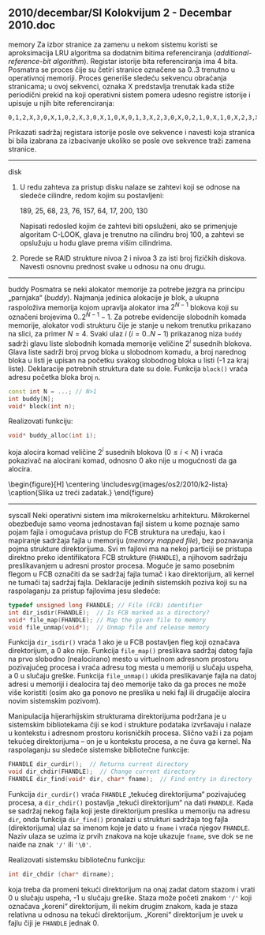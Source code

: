 2010/decembar/SI Kolokvijum 2 - Decembar 2010.doc
--------------------------------------------------------------------------------
memory
Za izbor stranice za zamenu u nekom sistemu koristi se aproksimacija LRU algoritma sa dodatnim  bitima  referenciranja  (*additional-reference-bit algorithm*).  Registar  istorije  bita referenciranja ima 4 bita. Posmatra se proces čije su četiri stranice označene sa 0..3 trenutno u operativnoj  memoriji.  Proces  generiše  sledeću  sekvencu  obraćanja  stranicama;  u  ovoj sekvenci, oznaka X predstavlja trenutak kada stiže periodični prekid na koji operativni sistem pomera udesno registre istorije i upisuje u njih bite referenciranja:
```
0,1,2,X,3,0,X,1,0,2,X,3,0,X,1,0,X,0,1,3,X,2,3,0,X,0,2,1,0,X,1,0,X,2,3,X 
```
Prikazati sadržaj registara istorije posle ove sekvence i navesti koja stranica bi bila izabrana 
za izbacivanje ukoliko se posle ove sekvence traži zamena stranice. 

--------------------------------------------------------------------------------
disk
1. U redu zahteva za pristup disku nalaze se zahtevi koji se odnose na sledeće cilindre, redom kojim su postavljeni:
   
   189, 25, 68, 23, 76, 157, 64, 17, 200, 130 
   
   Napisati redosled kojim će zahtevi biti opsluženi, ako se primenjuje algoritam C-LOOK, glava je trenutno na cilindru broj 100, a zahtevi se opslužuju u hodu glave prema višim cilindrima. 
2. Porede se RAID strukture nivoa 2 i nivoa 3 za isti broj fizičkih diskova. Navesti osnovnu prednost svake u odnosu na onu drugu. 

--------------------------------------------------------------------------------
buddy
Posmatra  se  neki  alokator  memorije  za  potrebe  jezgra  na  principu  „parnjaka“  (*buddy*). Najmanja jedinica alokacije je blok, a ukupna raspoloživa memorija kojom upravlja alokator ima  $2^{N-1}$ blokova  koji  su  označeni  brojevima  $0..2^{N-1}-1$.  Za  potrebe  evidencije  slobodnih komada memorije, alokator vodi strukturu čije je stanje u nekom trenutku prikazano na slici, za primer $N = 4$. Svaki ulaz $i$ ($i = 0..N-1$) prikazanog niza `buddy` sadrži glavu liste slobodnih komada  memorije  veličine  $2^i$ susednih  blokova.  Glava  liste  sadrži  broj  prvog  bloka  u slobodnom komadu, a broj narednog bloka u listi je upisan na početku svakog slobodnog bloka u listi (-1 za kraj liste). Deklaracije potrebnih struktura date su dole. Funkcija `block()` vraća adresu početka bloka broj `n`. 
```cpp
const int N = ...; // N>1 
int buddy[N]; 
void* block(int n); 
```
Realizovati funkciju: 
```cpp
void* buddy_alloc(int i); 
```
koja alocira komad veličine $2^i$ susednih blokova ($0 \leq i < N$) i vraća pokazivač na alocirani komad, odnosno 0 ako nije u mogućnosti da ga alocira. 

\begin{figure}[H]
  \centering
  \includesvg{images/os2/2010/k2-lista}
  \caption{Slika uz treći zadatak.}
\end{figure}

--------------------------------------------------------------------------------
syscall
Neki operativni sistem ima mikrokernelsku arhitekturu. Mikrokernel obezbeđuje samo veoma jednostavan  fajl  sistem  u  kome  poznaje  samo  pojam  fajla  i omogućava pristup  do  FCB struktura na uređaju, kao i    mapiranje sadržaja fajla u memoriju  (*memory mapped file*), bez poznavanja  pojma  strukture direktorijuma. Svi m fajlovi  ma na  nekoj  particiji se  pristupa direktno preko identifikatora FCB strukture (`FHANDLE`), a njihovom sadržaju preslikavanjem u adresni prostor procesa. Moguće je samo posebnim flegom u FCB označiti da se sadržaj fajla tumač   i kao direktorijum, ali kernel ne tumači taj sadržaj fajla. Deklaracije jedinih sistemskih poziva koji su na raspolaganju za pristup fajlovima jesu sledeće: 
```cpp
typedef unsigned long FHANDLE; // File (FCB) identifier 
int dir_isdir(FHANDLE);  // Is FCB marked as a directory? 
void* file_map(FHANDLE); // Map the given file to memory 
void file_unmap(void*);  // Unmap file and release memory 
```
Funkcija `dir_isdir()` vraća 1 ako je u FCB postavljen fleg koji označava direktorijum, a 0 ako nije. Funkcija `file_map()` preslikava sadržaj datog fajla na prvo slobodno (nealocirano) mesto  u  virtuelnom  adresnom  prostoru pozivajućeg  procesa i  vraća  adresu  tog  mesta  u memoriji u slučaju uspeha, a 0 u slučaju greške. Funkcija `file_unmap()` ukida preslikavanje fajla na datoj adresi u memoriji i dealocira taj deo memorije tako da ga proces ne može više koristiti (osim ako ga ponovo ne preslika u neki fajl ili drugačije alocira novim sistemskim pozivom).

Manipulacija  hijerarhijskim  strukturama direktorijuma podržana  je  u  sistemskim bibliotekama čiji se kod i strukture podataka izvršavaju i nalaze u kontekstu i adresnom prostoru korisničkih procesa. Slično važi i za pojam tekućeg direktorijuma – on je u kontekstu procesa, a ne čuva   ga kernel. Na raspolaganju su sledeće sistemske bibliotečne funkcije: 
```cpp
FHANDLE dir_curdir();  // Returns current directory 
void dir_chdir(FHANDLE);  // Change current directory 
FHANDLE dir_find(void* dir, char* fname);  // Find entry in directory 
```
Funkcija `dir_curdir()` vraća `FHANDLE` „tekućeg  direktorijuma“ pozivajućeg procesa,  a `dir_chdir()` postavlja „tekući direktorijum“ na dati `FHANDLE`. Kada se sadržaj nekog fajla koji  jeste  direktorijum  preslika  u  memoriju  na  adresu `dir`,  onda funkcija `dir_find()` pronalazi u strukturi sadržaja tog fajla (direktorijuma) ulaz sa imenom koje je dato u `fname` i vraća njegov `FHANDLE`. Naziv ulaza  se uzima iz prvih znakova na koje ukazuje `fname`, sve dok se ne naiđe na znak `'/'` ili `'\0'`. 

Realizovati sistemsku bibliotečnu funkciju: 
```cpp
int dir_chdir (char* dirname); 
```
koja treba da promeni tekući direktorijum na onaj zadat datom stazom i vrati 0 u slučaju uspeha, -1  u  slučaju  greške.  Staza  može  početi  znakom `'/'` koji  označava „koreni“ direktorijum,  ili  nekim  drugim  znakom,  kada  je  staza  relativna  u  odnosu  na  tekući direktorijum. „Koreni“ direktorijum je uvek u fajlu čiji je `FHANDLE` jednak 0. 
